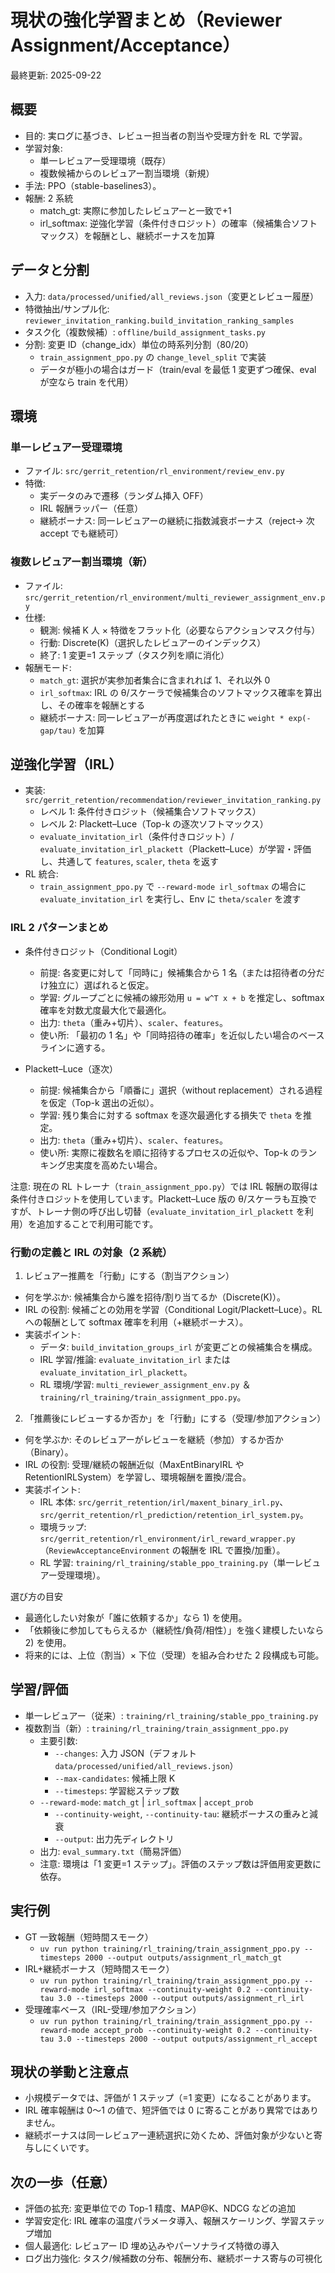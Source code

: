# 現状の強化学習まとめ（Reviewer Assignment/Acceptance）

最終更新: 2025-09-22

## 概要

- 目的: 実ログに基づき、レビュー担当者の割当や受理方針を RL で学習。
- 学習対象:
  - 単一レビュアー受理環境（既存）
  - 複数候補からのレビュアー割当環境（新規）
- 手法: PPO（stable-baselines3）。
- 報酬: 2 系統
  - match_gt: 実際に参加したレビュアーと一致で+1
  - irl_softmax: 逆強化学習（条件付きロジット）の確率（候補集合ソフトマックス）を報酬とし、継続ボーナスを加算

## データと分割

- 入力: `data/processed/unified/all_reviews.json`（変更とレビュー履歴）
- 特徴抽出/サンプル化: `reviewer_invitation_ranking.build_invitation_ranking_samples`
- タスク化（複数候補）: `offline/build_assignment_tasks.py`
- 分割: 変更 ID（change_idx）単位の時系列分割（80/20）
  - `train_assignment_ppo.py` の `change_level_split` で実装
  - データが極小の場合はガード（train/eval を最低 1 変更ずつ確保、eval が空なら train を代用）

## 環境

### 単一レビュアー受理環境

- ファイル: `src/gerrit_retention/rl_environment/review_env.py`
- 特徴:
  - 実データのみで遷移（ランダム挿入 OFF）
  - IRL 報酬ラッパー（任意）
  - 継続ボーナス: 同一レビュアーの継続に指数減衰ボーナス（reject→ 次 accept でも継続可）

### 複数レビュアー割当環境（新）

- ファイル: `src/gerrit_retention/rl_environment/multi_reviewer_assignment_env.py`
- 仕様:
  - 観測: 候補 K 人 × 特徴をフラット化（必要ならアクションマスク付与）
  - 行動: Discrete(K)（選択したレビュアーのインデックス）
  - 終了: 1 変更=1 ステップ（タスク列を順に消化）
- 報酬モード:
  - `match_gt`: 選択が実参加者集合に含まれれば 1、それ以外 0
  - `irl_softmax`: IRL の θ/スケーラで候補集合のソフトマックス確率を算出し、その確率を報酬とする
  - 継続ボーナス: 同一レビュアーが再度選ばれたときに `weight * exp(-gap/tau)` を加算

## 逆強化学習（IRL）

- 実装: `src/gerrit_retention/recommendation/reviewer_invitation_ranking.py`
  - レベル 1: 条件付きロジット（候補集合ソフトマックス）
  - レベル 2: Plackett–Luce（Top-k の逐次ソフトマックス）
  - `evaluate_invitation_irl`（条件付きロジット）/ `evaluate_invitation_irl_plackett`（Plackett–Luce）が学習・評価し、共通して `features`, `scaler`, `theta` を返す
- RL 統合:
  - `train_assignment_ppo.py` で `--reward-mode irl_softmax` の場合に `evaluate_invitation_irl` を実行し、Env に `theta/scaler` を渡す

### IRL 2 パターンまとめ

- 条件付きロジット（Conditional Logit）

  - 前提: 各変更に対して「同時に」候補集合から 1 名（または招待者の分だけ独立に）選ばれると仮定。
  - 学習: グループごとに候補の線形効用 `u = w^T x + b` を推定し、softmax 確率を対数尤度最大化で最適化。
  - 出力: `theta`（重み+切片）、`scaler`、`features`。
  - 使い所: 「最初の 1 名」や「同時招待の確率」を近似したい場合のベースラインに適する。

- Plackett–Luce（逐次）
  - 前提: 候補集合から「順番に」選択（without replacement）される過程を仮定（Top-k 選出の近似）。
  - 学習: 残り集合に対する softmax を逐次最適化する損失で `theta` を推定。
  - 出力: `theta`（重み+切片）、`scaler`、`features`。
  - 使い所: 実際に複数名を順に招待するプロセスの近似や、Top-k のランキング忠実度を高めたい場合。

注意: 現在の RL トレーナ（`train_assignment_ppo.py`）では IRL 報酬の取得は条件付きロジットを使用しています。Plackett–Luce 版の θ/スケーラも互換ですが、トレーナ側の呼び出し切替（`evaluate_invitation_irl_plackett` を利用）を追加することで利用可能です。

### 行動の定義と IRL の対象（2 系統）

1. レビュアー推薦を「行動」にする（割当アクション）

- 何を学ぶか: 候補集合から誰を招待/割り当てるか（Discrete(K)）。
- IRL の役割: 候補ごとの効用を学習（Conditional Logit/Plackett–Luce）。RL への報酬として softmax 確率を利用（+継続ボーナス）。
- 実装ポイント:
  - データ: `build_invitation_groups_irl` が変更ごとの候補集合を構成。
  - IRL 学習/推論: `evaluate_invitation_irl` または `evaluate_invitation_irl_plackett`。
  - RL 環境/学習: `multi_reviewer_assignment_env.py` ＆ `training/rl_training/train_assignment_ppo.py`。

2. 「推薦後にレビューするか否か」を「行動」にする（受理/参加アクション）

- 何を学ぶか: そのレビュアーがレビューを継続（参加）するか否か（Binary）。
- IRL の役割: 受理/継続の報酬近似（MaxEntBinaryIRL や RetentionIRLSystem）を学習し、環境報酬を置換/混合。
- 実装ポイント:
  - IRL 本体: `src/gerrit_retention/irl/maxent_binary_irl.py`、`src/gerrit_retention/rl_prediction/retention_irl_system.py`。
  - 環境ラップ: `src/gerrit_retention/rl_environment/irl_reward_wrapper.py`（`ReviewAcceptanceEnvironment` の報酬を IRL で置換/加重）。
  - RL 学習: `training/rl_training/stable_ppo_training.py`（単一レビュアー受理環境）。

選び方の目安

- 最適化したい対象が「誰に依頼するか」なら 1) を使用。
- 「依頼後に参加してもらえるか（継続性/負荷/相性）」を強く建模したいなら 2) を使用。
- 将来的には、上位（割当）× 下位（受理）を組み合わせた 2 段構成も可能。

## 学習/評価

- 単一レビュアー（従来）: `training/rl_training/stable_ppo_training.py`
- 複数割当（新）: `training/rl_training/train_assignment_ppo.py`
  - 主要引数:
    - `--changes`: 入力 JSON（デフォルト `data/processed/unified/all_reviews.json`）
    - `--max-candidates`: 候補上限 K
    - `--timesteps`: 学習総ステップ数
  - `--reward-mode`: `match_gt` | `irl_softmax` | `accept_prob`
    - `--continuity-weight`, `--continuity-tau`: 継続ボーナスの重みと減衰
    - `--output`: 出力先ディレクトリ
  - 出力: `eval_summary.txt`（簡易評価）
  - 注意: 環境は「1 変更=1 ステップ」。評価のステップ数は評価用変更数に依存。

## 実行例

- GT 一致報酬（短時間スモーク）
  - `uv run python training/rl_training/train_assignment_ppo.py --timesteps 2000 --output outputs/assignment_rl_match_gt`
- IRL+継続ボーナス（短時間スモーク）
  - `uv run python training/rl_training/train_assignment_ppo.py --reward-mode irl_softmax --continuity-weight 0.2 --continuity-tau 3.0 --timesteps 2000 --output outputs/assignment_rl_irl`
- 受理確率ベース（IRL-受理/参加アクション）
  - `uv run python training/rl_training/train_assignment_ppo.py --reward-mode accept_prob --continuity-weight 0.2 --continuity-tau 3.0 --timesteps 2000 --output outputs/assignment_rl_accept`

## 現状の挙動と注意点

- 小規模データでは、評価が 1 ステップ（=1 変更）になることがあります。
- IRL 確率報酬は 0〜1 の値で、短評価では 0 に寄ることがあり異常ではありません。
- 継続ボーナスは同一レビュアー連続選択に効くため、評価対象が少ないと寄与しにくいです。

## 次の一歩（任意）

- 評価の拡充: 変更単位での Top-1 精度、MAP@K、NDCG などの追加
- 学習安定化: IRL 確率の温度パラメータ導入、報酬スケーリング、学習ステップ増加
- 個人最適化: レビュアー ID 埋め込みやパーソナライズ特徴の導入
- ログ出力強化: タスク/候補数の分布、報酬分布、継続ボーナス寄与の可視化
